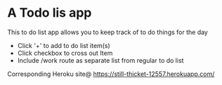 # A Todo lis app

This to do list app allows you to keep track of to do things for the day
* Click '+' to add to do list item(s)
* Click checkbox to cross out Item
* Include /work route as separate list from regular to do list

Corresponding Heroku site@ https://still-thicket-12557.herokuapp.com/
